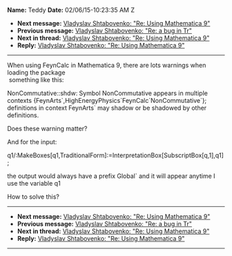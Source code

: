 **Name:** Teddy
**Date:** 02/06/15-10:23:35 AM Z

  - **Next message:** [Vladyslav Shtabovenko: "Re: Using Mathematica
    9"](0841.html)
  - **Previous message:** [Vladyslav Shtabovenko: "Re: a bug in
    Tr"](0839.html)
  - **Next in thread:** [Vladyslav Shtabovenko: "Re: Using Mathematica
    9"](0841.html)
  - **Reply:** [Vladyslav Shtabovenko: "Re: Using Mathematica
    9"](0841.html)

-----

When using FeynCalc in Mathematica 9, there are lots warnings when
loading the package  
 something like this:  

NonCommutative::shdw: Symbol NonCommutative appears in multiple contexts
{FeynArts\`,HighEnergyPhysics\`FeynCalc\`NonCommutative\`}; definitions
in context FeynArts\` may shadow or be shadowed by other definitions.  

Does these warning matter?  

And for the input:  

q1/:MakeBoxes[q1,TraditionalForm]:=InterpretationBox[SubscriptBox[q,1],q1];  

the output would always have a prefix Global\` and it will appear
anytime I use the variable q1  

How to solve this?  

-----

  - **Next message:** [Vladyslav Shtabovenko: "Re: Using Mathematica
    9"](0841.html)
  - **Previous message:** [Vladyslav Shtabovenko: "Re: a bug in
    Tr"](0839.html)
  - **Next in thread:** [Vladyslav Shtabovenko: "Re: Using Mathematica
    9"](0841.html)
  - **Reply:** [Vladyslav Shtabovenko: "Re: Using Mathematica
    9"](0841.html)

-----

